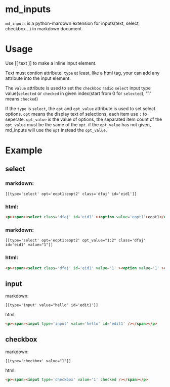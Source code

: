 
# md_inputs

`md_inputs` is a python-mardown extension for inputs(text, select, checkbox...) in markdown document

# Usage

Use [[ text ]] to make a inline input element.

Text must contion attribute: `type` at least, like a html tag, your can add any attribute into the input element.

The `value` attribute is used to set the `checkbox` `radio` `select` input type value(`selected` or `checked` in given index(start from 0 for `selected`), "1" means `checked`)

If the `type` is `select`, the `opt` and `opt_value` attribute is used to set select options. `opt` means the display text of selections, each item use `:` to seperate. `opt_value` is the value of options, the separated item count of the `opt_value` must be the same of the `opt`. if the `opt_value` has not given, md_inputs will use the `opt` instead the `opt_value`.

# Example

## select

### markdown:

````
[[type='select' opt='eopt1:eopt2' class='dfaj' id='eid1']]
````

### html:

```` html
<p><span><select class='dfaj' id='eid1' ><option value='eopt1'>eopt1</option><option value='eopt1'>eopt2</option></select></span></p>
````

### markdown:

````
[[type='select' opt='eopt1:eopt2' opt_value="1:2" class='dfaj' id='eid1' value="1"]]
````

### html:

```` html
<p><span><select class='dfaj' id='eid1' value='1' ><option value='1' >eopt1</option><option value='2' selected>eopt2</option></select></span></p>
````

## input

markdown:

````
[[type='input' value="hello" id='edit1']]
````

html:

```` html
<p><span><input type='input' value='hello' id='edit1' /></span></p>
````

## checkbox

markdown:

````
[[type='checkbox' value="1"]]
````

html:

```` html
<p><span><input type='checkbox' value='1' checked /></span></p>
````
